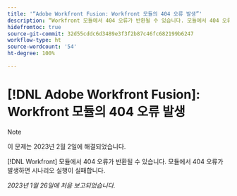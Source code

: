 ```yaml
---
title: '“Adobe Workfront Fusion: Workfront 모듈의 404 오류 발생”'
description: “Workfront 모듈에서 404 오류가 반환될 수 있습니다. 모듈에서 404 오류가 발생하면 시나리오 실행이 실패합니다.”
hidefromtoc: true
source-git-commit: 32d55cddc6d3489e3f3f2b87c46fc682199b6247
workflow-type: ht
source-wordcount: '54'
ht-degree: 100%

---
```



# [!DNL Adobe Workfront Fusion]: Workfront 모듈의 404 오류 발생

>[!NOTE]
>
>이 문제는 2023년 2월 2일에 해결되었습니다.

[!DNL Workfront] 모듈에서 404 오류가 반환될 수 있습니다. 모듈에서 404 오류가 발생하면 시나리오 실행이 실패합니다.

_2023년 1월 26일에 처음 보고되었습니다._


